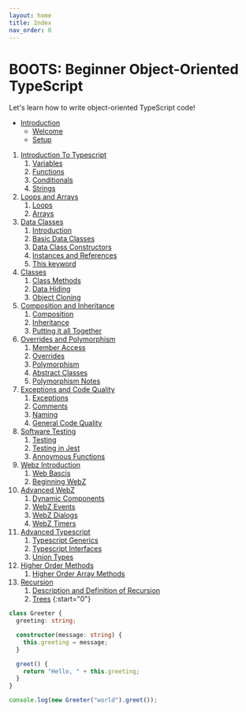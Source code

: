 ```yaml
---
layout: home
title: Index
nav_order: 0
---
```


# BOOTS: Beginner Object-Oriented TypeScript

Let's learn how to write object-oriented TypeScript code!
- [Introduction](text/0-introduction/index.md)
   - [Welcome](text/0-introduction/welcome.md)
   - [Setup](text/0-introduction/setup.md) 

1. [Introduction To Typescript](text/1-introduction/index.md)
   1. [Variables](text/1-introduction/variables.md)
   2. [Functions](text/1-introduction/functions.md)
   3. [Conditionals](text/1-introduction/conditionals.md)
   4. [Strings](text/1-introduction/strings.md)
2. [Loops and Arrays](text/2-loops/index.md)
   1. [Loops](text/2-loops/loops.md)
   2. [Arrays](text/2-loops/arrays.md)
3. [Data Classes](text/3-dataclass/index.md)
    1. [Introduction](text/3-dataclass/intro.md)
    2. [Basic Data Classes](text/3-dataclass/basic.md)
    3. [Data Class Constructors](text/3-dataclass/constructors.md)
    4. [Instances and References](text/3-dataclass/references.md)
    5. [This keyword](text/3-dataclass/this.md)
4. [Classes](text/4-classes/index.md)
    1. [Class Methods](text/4-classes/methods.md)
    2. [Data Hiding](text/4-classes/private.md)
    3. [Object Cloning](text/4-classes/clone.md)
5. [Composition and Inheritance](text/5-composition-inheritance/index.md)
    1. [Composition](text/5-composition-inheritance/composition.md)
    2. [Inheritance](text/5-composition-inheritance/inheritance.md)
    3. [Putting it all Together](text/5-composition-inheritance/summation.md)
6. [Overrides and Polymorphism](text/6-polymorphism/index.md)
    1. [Member Access](text/6-polymorphism/member_access.md)
    2. [Overrides](text/6-polymorphism/overrides.md)
    3. [Polymorphism](text/6-polymorphism/polymorphism.md)
    4. [Abstract Classes](text/6-polymorphism/abstract.md)
    5. [Polymorphism Notes](text/6-polymorphism/notes.md)
7. [Exceptions and Code Quality](text/7-exceptions_code_qual/index.md)
    1. [Exceptions](text/7-exceptions_code_qual/excedptions.md)
    2. [Comments](text/7-exceptions_code_qual/comments.md)
    3. [Naming](text/7-exceptions_code_qual/naming.md)
    4. [General Code Quality](text/7-exceptions_code_qual/general.md)
8. [Software Testing](text/8-testing/index.md)
    1. [Testing](text/8-testing/testing.md)
    2. [Testing in Jest](text/8-testing/jest.md)
    3. [Annoymous Functions](text/8-testing/anonymous.md)
9. [Webz Introduction](text/9-webz-intro/index.md)
    1. [Web Bascis](text/9-webz-intro/webbasics.md)
    2. [Beginning WebZ](text/9-webz-intro/beginning_webz.md)
10. [Advanced WebZ](text/10-webz-advanced/index.md)
    1. [Dynamic Components](text/10-webz-advanced/dynamic.md)
    2. [WebZ Events](text/10-webz-advanced/events.md)
    3. [WebZ Dialogs](text/10-webz-advanced/dialogs.md)
    4. [WebZ Timers](text/10-webz-advanced/timers.md)
11. [Advanced Typescript](text/11-Advanced%20Typescript/index.md)
    1. [Typescript Generics](text/11-Advanced%20Typescript/generics.md)
    2. [Typescript Interfaces](text/11-Advanced%20Typescript/interfaces.md)
    3. [Union Types](text/11-Advanced%20Typescript/unions.md)
12. [Higher Order Methods](text/12-high-order-methods/index.md)
    1. [Higher Order Array Methods](text/12-high-order-methods/arrays.md)
13. [Recursion](text/13-Recursion/index.md)
    1. [Description and Definition of Recursion](text/13-Recursion/recursion.md)
    2. [Trees](text/13-Recursion/trees.md)
{:start="0"}

```typescript
class Greeter {
  greeting: string;

  constructor(message: string) {
    this.greeting = message;
  }

  greet() {
    return "Hello, " + this.greeting;
  }
}

console.log(new Greeter("world").greet());
```
